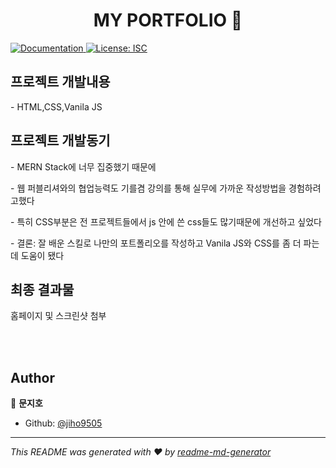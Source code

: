 <h1 align="center"> MY PORTFOLIO 👋</h1>
<p>
  <a href="https://github.com/jiho9505/project#README" target="_blank">
    <img alt="Documentation" src="https://img.shields.io/badge/documentation-yes-brightgreen.svg" />
  </a>
  <a href="#" target="_blank">
    <img alt="License: ISC" src="https://img.shields.io/badge/License-ISC-yellow.svg" />
  </a>
</p>

## 프로젝트 개발내용
<p>- HTML,CSS,Vanila JS</p> 

## 프로젝트 개발동기
<p>- MERN Stack에 너무 집중했기 때문에</p>
<p>- 웹 퍼블리셔와의 협업능력도 기를겸 강의를 통해 실무에 가까운 작성방법을 경험하려고했다</p>
<p>- 특히 CSS부분은 전 프로젝트들에서 js 안에 쓴 css들도 많기때문에 개선하고 싶었다</p>
<p>- 결론: 잘 배운 스킬로 나만의 포트폴리오를 작성하고 Vanila JS와 CSS를 좀 더 파는데 도움이 됐다</p>

## 최종 결과물
<p>홈페이지 및 스크린샷 첨부</p>
<br><br/>


## Author

👤 **문지호**

* Github: [@jiho9505](https://github.com/jiho9505)


***
_This README was generated with ❤️ by [readme-md-generator](https://github.com/kefranabg/readme-md-generator)_
